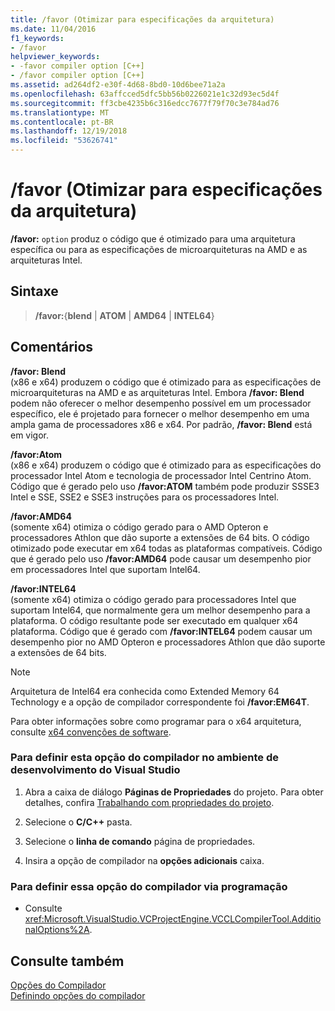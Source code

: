 ```yaml
---
title: /favor (Otimizar para especificações da arquitetura)
ms.date: 11/04/2016
f1_keywords:
- /favor
helpviewer_keywords:
- -favor compiler option [C++]
- /favor compiler option [C++]
ms.assetid: ad264df2-e30f-4d68-8bd0-10d6bee71a2a
ms.openlocfilehash: 63affcced5dfc5bb56b0226021e1c32d93ec5d4f
ms.sourcegitcommit: ff3cbe4235b6c316edcc7677f79f70c3e784ad76
ms.translationtype: MT
ms.contentlocale: pt-BR
ms.lasthandoff: 12/19/2018
ms.locfileid: "53626741"
---
```

# <a name="favor-optimize-for-architecture-specifics"></a>/favor (Otimizar para especificações da arquitetura)

**/favor:** `option` produz o código que é otimizado para uma arquitetura específica ou para as especificações de microarquiteturas na AMD e as arquiteturas Intel.

## <a name="syntax"></a>Sintaxe

> **/favor:**{**blend** | **ATOM** | **AMD64** | **INTEL64**}

## <a name="remarks"></a>Comentários

**/favor: Blend**<br/>
(x86 e x64) produzem o código que é otimizado para as especificações de microarquiteturas na AMD e as arquiteturas Intel. Embora **/favor: Blend** podem não oferecer o melhor desempenho possível em um processador específico, ele é projetado para fornecer o melhor desempenho em uma ampla gama de processadores x86 e x64. Por padrão, **/favor: Blend** está em vigor.

**/favor:Atom**<br/>
(x86 e x64) produzem o código que é otimizado para as especificações do processador Intel Atom e tecnologia de processador Intel Centrino Atom. Código que é gerado pelo uso **/favor:ATOM** também pode produzir SSSE3 Intel e SSE, SSE2 e SSE3 instruções para os processadores Intel.

**/favor:AMD64**<br/>
(somente x64) otimiza o código gerado para o AMD Opteron e processadores Athlon que dão suporte a extensões de 64 bits. O código otimizado pode executar em x64 todas as plataformas compatíveis. Código que é gerado pelo uso **/favor:AMD64** pode causar um desempenho pior em processadores Intel que suportam Intel64.

**/favor:INTEL64**<br/>
(somente x64) otimiza o código gerado para processadores Intel que suportam Intel64, que normalmente gera um melhor desempenho para a plataforma. O código resultante pode ser executado em qualquer x64 plataforma. Código que é gerado com **/favor:INTEL64** podem causar um desempenho pior no AMD Opteron e processadores Athlon que dão suporte a extensões de 64 bits.

> [!NOTE]
> Arquitetura de Intel64 era conhecida como Extended Memory 64 Technology e a opção de compilador correspondente foi **/favor:EM64T**.

Para obter informações sobre como programar para o x64 arquitetura, consulte [x64 convenções de software](../../build/x64-software-conventions.md).

### <a name="to-set-this-compiler-option-in-the-visual-studio-development-environment"></a>Para definir esta opção do compilador no ambiente de desenvolvimento do Visual Studio

1. Abra a caixa de diálogo **Páginas de Propriedades** do projeto. Para obter detalhes, confira [Trabalhando com propriedades do projeto](../../ide/working-with-project-properties.md).

1. Selecione o **C/C++** pasta.

1. Selecione o **linha de comando** página de propriedades.

1. Insira a opção de compilador na **opções adicionais** caixa.

### <a name="to-set-this-compiler-option-programmatically"></a>Para definir essa opção do compilador via programação

- Consulte <xref:Microsoft.VisualStudio.VCProjectEngine.VCCLCompilerTool.AdditionalOptions%2A>.

## <a name="see-also"></a>Consulte também

[Opções do Compilador](../../build/reference/compiler-options.md)<br/>
[Definindo opções do compilador](../../build/reference/setting-compiler-options.md)